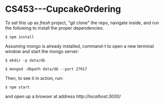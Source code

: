 # CS453---CupcakeOrdering

To set this up as *fresh* project, "git clone" the repo, navigate inside, and run the following to install the proper dependencies:

```$ npm install```

Assuming mongo is already installed, command-t to open a new terminal window and start the mongo server:

```$ mkdir -p data/db```

```$ mongod -dbpath data/db --port 27017```

Then, to see it in action, run:

```$ npm start```

and open up a browser at address _http://localhost:3000/_
